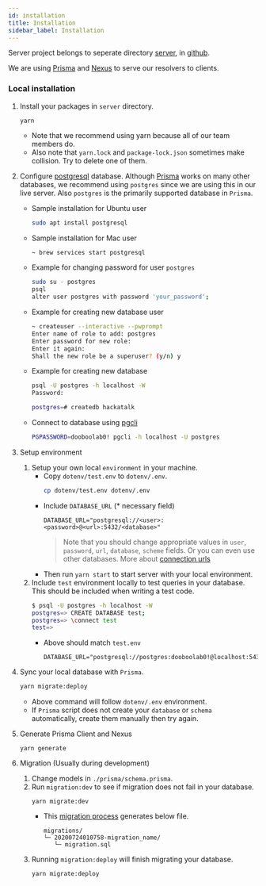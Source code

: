 ```yaml
---
id: installation
title: Installation
sidebar_label: Installation
---
```


Server project belongs to seperate directory [server](https://github.com/dooboolab/hackatalk/tree/master/server), in [github](https://github.com/dooboolab/hackatalk).

We are using [Prisma](https://www.prisma.io) and [Nexus](https://nexus.js.org/docs/nexus-prisma) to serve our resolvers to clients.

### Local installation

1. Install your packages in `server` directory.
   ```
   yarn
   ```
   - Note that we recommend using yarn because all of our team members do.
   - Also note that `yarn.lock` and `package-lock.json` sometimes make collision. Try to delete one of them.

2. Configure [postgresql](https://www.google.com/search?q=postgresql&rlz=1C5CHFA_enKR865KR867&oq=postgresql&aqs=chrome.0.69i59j35i39j0l3j69i60j69i61l2.3220j0j7&sourceid=chrome&ie=UTF-8) database. Although [Prisma](https://prisma.io) works on many other databases, we recommend using `postgres` since we are using this in our live server. Also `postgres` is the primarily supported database in `Prisma`.
   - Sample installation for Ubuntu user
     ```sh
     sudo apt install postgresql
     ```
   - Sample installation for Mac user
     ```sh
     ~ brew services start postgresql
     ```
   - Example for changing password for user `postgres`
     ```sh
     sudo su - postgres
     psql
     alter user postgres with password 'your_password';
     ```
   - Example for creating new database user
     ```sh
     ~ createuser --interactive --pwprompt
     Enter name of role to add: postgres
     Enter password for new role: 
     Enter it again: 
     Shall the new role be a superuser? (y/n) y
     ```
   - Example for creating new database
     ```sh
     psql -U postgres -h localhost -W
     Password: 

     postgres=# createdb hackatalk
     ```
   - Connect to database using [pgcli](https://www.pgcli.com)
     ```sh
     PGPASSWORD=dooboolab0! pgcli -h localhost -U postgres
     ```

3. Setup environment
   1. Setup your own local `environment` in your machine.
      - Copy `dotenv/test.env` to `dotenv/.env`.
        ```sh
        cp dotenv/test.env dotenv/.env
        ```
      - Include `DATABASE_URL` (* necessary field)
         ```
         DATABASE_URL="postgresql://<user>:<password>@<url>:5432/<database>"
         ```
         > Note that you should change appropriate values in `user`, `password`, `url`, `database`, `scheme` fields. Or you can even use other databases. More about [connection urls](https://www.prisma.io/docs/reference/database-connectors/connection-urls)
      - Then run `yarn start` to start server with your local environment.
   2. Include `test` environment locally to test queries in your database. This should be included when writing a test code.
      ```sh
      $ psql -U postgres -h localhost -W
      postgres=> CREATE DATABASE test;
      postgres=> \connect test
      test=>
      ```
      - Above should match `test.env`
        ```
        DATABASE_URL="postgresql://postgres:dooboolab0!@localhost:5432/test"
        ```

4. Sync your local database with `Prisma`.
   ```sh
   yarn migrate:deploy
   ```
   - Above command will follow `dotenv/.env` environment.
   - If `Prisma` script does not create your `database` or `schema` automatically, create them manually then try again.

5. Generate Prisma Client and Nexus
   ```
   yarn generate
   ```

6. Migration (Usually during development)
   1. Change models in `./prisma/schema.prisma`.
   2. Run `migration:dev` to see if migration does not fail in your database.
      ```
      yarn migrate:dev
      ```
      - This [migration process](https://www.prisma.io/docs/reference/tools-and-interfaces/prisma-migrate#prisma-migrate) generates below file.
         ```
         migrations/
         └─ 20200724010758-migration_name/
            └─ migration.sql
         ```
   3. Running `migration:deploy` will finish migrating your database.
      ```
      yarn migrate:deploy
      ```
